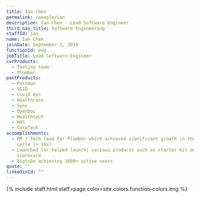 ```yaml
---
title: Ian Chen
permalink: /people/ian
description: Ian Chen - Lead Software Engineer
third_nav_title: Software Engineering
staffId: ian
name: Ian Chen
joinDate: September 3, 2018
functionId: eng
jobTitle: Lead Software Engineer
curProducts:
  - Tooling team
  - Plumber
pastProducts:
  - Postman
  - SGID
  - Covid Ops
  - Healthcare
  - Sync
  - OpenDoc
  - Healthtech
  - HAS
  - CorpTech
accomplishments:
  - PM / Tech lead for Plumber which achieved significant growth in the past
    cycle (> 10x)
  - Launched (or helped launch) various products such as starter kit and product
    scorecard
  - Bigtube achieving 3000+ active users
quote: ""
linkedinId: ""
---
```


{% include staff.html staff=page color=site.colors.function-colors.eng %}
